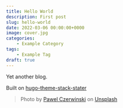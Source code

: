 ```yaml
---
title: Hello World
description: First post
slug: hello-world
date: 2022-03-06 00:00:00+0000
image: cover.jpg
categories:
    - Example Category
tags:
    - Example Tag
draft: true
---
```


Yet another blog.

Built on [hugo-theme-stack-stater](https://github.com/CaiJimmy/hugo-theme-stack-starter)

> Photo by [Pawel Czerwinski](https://unsplash.com/@pawel_czerwinski) on [Unsplash](https://unsplash.com/)